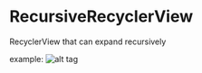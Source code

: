# RecursiveRecyclerView
RecyclerView that can expand recursively

example:
![alt tag](http://i.giphy.com/l3q2X1iV7YNWMa8Kc.gif)

